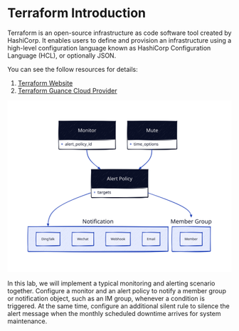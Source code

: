 # Terraform Introduction

Terraform is an open-source infrastructure as code software tool created by HashiCorp. It enables users to define and provision an infrastructure using a high-level configuration language known as HashiCorp Configuration Language (HCL), or optionally JSON.

You can see the follow resources for details:

1. [Terraform Website](https://www.terraform.io/)
2. [Terraform Guance Cloud Provider](https://registry.terraform.io/providers/GuanceCloud/guance)

![Intro](./images/intro.svg)

In this lab, we will implement a typical monitoring and alerting scenario together. Configure a monitor and an alert policy to notify a member group or notification object, such as an IM group, whenever a condition is triggered. At the same time, configure an additional silent rule to silence the alert message when the monthly scheduled downtime arrives for system maintenance.
